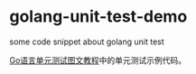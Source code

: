# golang-unit-test-demo
some code snippet about golang unit test 

[Go语言单元测试图文教程](https://www.liwenzhou.com/)中的单元测试示例代码。
